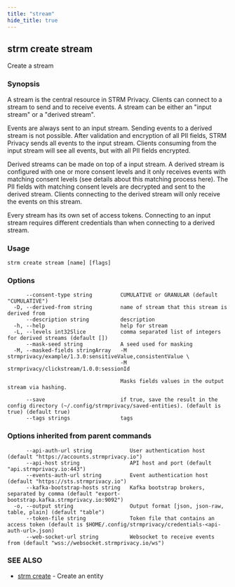 ```yaml
---
title: "stream"
hide_title: true
---
```

## strm create stream

Create a stream

### Synopsis

A stream is the central resource in STRM Privacy. Clients can connect to a stream to send and to receive events. A
stream can be either an "input stream" or a "derived stream".

Events are always sent to an input stream. Sending events to a derived stream is not possible. After validation and
encryption of all PII fields, STRM Privacy sends all events to the input stream. Clients consuming from the input stream
will see all events, but with all PII fields encrypted.

Derived streams can be made on top of a input stream. A derived stream is configured with one or more consent levels and
it only receives events with matching consent levels (see details about this matching process here). The PII fields with
matching consent levels are decrypted and sent to the derived stream. Clients connecting to the derived stream will only
receive the events on this stream.

Every stream has its own set of access tokens. Connecting to an input stream requires different credentials than when
connecting to a derived stream.

### Usage

```
strm create stream [name] [flags]
```

### Options

```
      --consent-type string         CUMULATIVE or GRANULAR (default "CUMULATIVE")
  -D, --derived-from string         name of stream that this stream is derived from
      --description string          description
  -h, --help                        help for stream
  -L, --levels int32Slice           comma separated list of integers for derived streams (default [])
      --mask-seed string            A seed used for masking
  -M, --masked-fields stringArray   -M strmprivacy/example/1.3.0:sensitiveValue,consistentValue \
                                    -M strmprivacy/clickstream/1.0.0:sessionId
                                    
                                    Masks fields values in the output stream via hashing.
                                    	
      --save                        if true, save the result in the config directory (~/.config/strmprivacy/saved-entities). (default is true) (default true)
      --tags strings                tags
```

### Options inherited from parent commands

```
      --api-auth-url string            User authentication host (default "https://accounts.strmprivacy.io")
      --api-host string                API host and port (default "api.strmprivacy.io:443")
      --events-auth-url string         Event authentication host (default "https://sts.strmprivacy.io")
      --kafka-bootstrap-hosts string   Kafka bootstrap brokers, separated by comma (default "export-bootstrap.kafka.strmprivacy.io:9092")
  -o, --output string                  Output format [json, json-raw, table, plain] (default "table")
      --token-file string              Token file that contains an access token (default is $HOME/.config/strmprivacy/credentials-<api-auth-url>.json)
      --web-socket-url string          Websocket to receive events from (default "wss://websocket.strmprivacy.io/ws")
```

### SEE ALSO

* [strm create](/cli-reference/strm/create/index.md)	 - Create an entity

